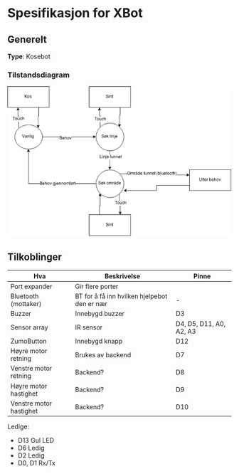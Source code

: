 # Spesifikasjon for XBot

## Generelt
**Type**: Kosebot

### Tilstandsdiagram
<img src="res/XboxTilstand.png"/>

## Tilkoblinger

| Hva                          | Beskrivelse                                  | Pinne  |
|------------------------------|----------------------------------------------|--------|
| Port expander                | Gir flere porter                             |        |
| Bluetooth (mottaker)         | BT for å få inn hvilken hjelpebot den er nær | -      |
| Buzzer	                   | Innebygd buzzer                              | D3     |
| Sensor array                 | IR sensor                   | D4, D5, D11, A0, A2, A3 |
| ZumoButton                   | Innebygd knapp                               | D12    |
| Høyre motor retning          | Brukes av backend                            | D7     |
| Venstre motor retning        | Backend?                                     | D8     |
| Høyre motor hastighet	       | Backend?                                     | D9     |
| Venstre motor hastighet      | Backend?                                     | D10    |

Ledige:
* D13	Gul LED
* D6	Ledig
* D2	Ledig
* D0, D1 Rx/Tx